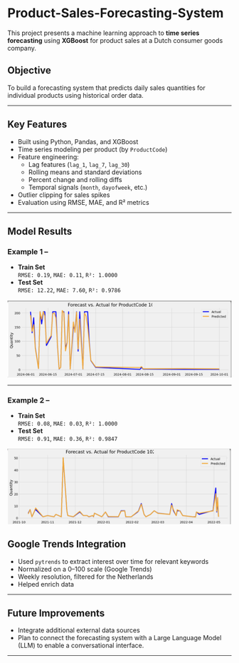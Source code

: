 # Product-Sales-Forecasting-System

This project presents a machine learning approach to **time series forecasting** using **XGBoost** for product sales at a Dutch consumer goods company.

## Objective

To build a forecasting system that predicts daily sales quantities for individual products using historical order data.

---

## Key Features

- Built using Python, Pandas, and XGBoost
- Time series modeling per product (by `ProductCode`)
- Feature engineering:
  - Lag features (`lag_1`, `lag_7`, `lag_30`)
  - Rolling means and standard deviations
  - Percent change and rolling diffs
  - Temporal signals (`month`, `dayofweek`, etc.)
- Outlier clipping for sales spikes
- Evaluation using RMSE, MAE, and R² metrics

---

## Model Results

### Example 1 – 
- **Train Set**  
  `RMSE: 0.19`, `MAE: 0.11`, `R²: 1.0000`
- **Test Set**  
  `RMSE: 12.22`, `MAE: 7.60`, `R²: 0.9786`

![Forecast vs. Actual - Product B](/Forecast%20vs.%20Actual%20for%20ProductCode%20B.png)

---

### Example 2 –
- **Train Set**  
  `RMSE: 0.08`, `MAE: 0.03`, `R²: 1.0000`
- **Test Set**  
  `RMSE: 0.91`, `MAE: 0.36`, `R²: 0.9847`

![Forecast vs. Actual - Product A](/Forecast%20vs.%20Actual%20for%20ProductCode%20A.png)


## Google Trends Integration

- Used `pytrends` to extract interest over time for relevant keywords
- Normalized on a 0–100 scale (Google Trends)
- Weekly resolution, filtered for the Netherlands
- Helped enrich data

---

## Future Improvements

- Integrate additional external data sources 
- Plan to connect the forecasting system with a Large Language Model (LLM) to enable a conversational interface. 

---


